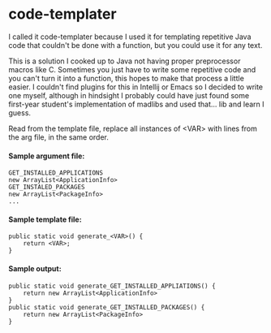 # code-templater
I called it code-templater because I used it for templating repetitive Java code that couldn't be done with a function, but you could use it for any text.

This is a solution I cooked up to Java not having proper preprocessor macros like C. Sometimes you just have to write some repetitive code and you can't turn it into a function, this hopes to make that process a little easier. I couldn't find plugins for this in Intellij or Emacs so I decided to write one myself, although in hindsight I probably could have just found some first-year student's implementation of madlibs and used that... lib and learn I guess. 

Read from the template file, replace all instances of \<VAR\> with lines from the arg file, in the same order.
  
  
#### Sample argument file:
    GET_INSTALLED_APPLICATIONS
    new ArrayList<ApplicationInfo>
    GET_INSTALED_PACKAGES
    new ArrayList<PackageInfo>
    ...

#### Sample template file:
    public static void generate_<VAR>() {
        return <VAR>;
    }

#### Sample output:
    public static void generate_GET_INSTALLED_APPLIATIONS() {
    	return new ArrayList<ApplicationInfo>
    }
    public static void generate_GET_INSTALLED_PACKAGES() {
    	return new ArrayList<PackageInfo>
    }
